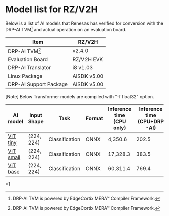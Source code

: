 # Model list for RZ/V2H

Below is a list of AI models that Renesas has verified for conversion with the DRP-AI TVM[^1] and actual operation on an evaluation board.

| Item                   | RZ/V2H      |
|------------------------|-------------|
| DRP-AI TVM[^1]         | v2.4.0      |
| Evaluation Board       | RZ/V2H EVK  |
| DRP-AI Translator      | i8 v1.03    |
| Linux Package          | AISDK v5.00 |
| DRP-AI Support Package | AISDK v5.00 |

[Note] Below Transformer models are compiled with "-f float32" option.

| AI model | Input Shape | Task | Format | Inference time<br>(CPU only) | Inference time<br>(CPU+DRP-AI) |
|-----|----|----|----|----|----|
| [ViT tiny ](./how_to_convert/How_to_convert_VIT_onnx_models_V2H.md)   |(224, 224)    | Classification    | ONNX  | 4,350.6 | 202.5 |  
| [ViT small ](./how_to_convert/How_to_convert_VIT_onnx_models_V2H.md)  |(224, 224)    | Classification    | ONNX  | 17,328.3 | 383.5 |
| [ViT base ](./how_to_convert/How_to_convert_VIT_onnx_models_V2H.md)   |(224, 224)    | Classification    | ONNX  | 60,311.4 | 769.4 |  

*1

[^1]: DRP-AI TVM is powered by EdgeCortix MERA™ Compiler Framework.  

